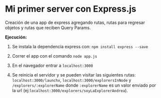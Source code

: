 # Mi primer server con Express.js

Creación de una app de express agregando rutas, rutas para regresar objetos y rutas que reciben Query Params.

**Ejecución:**

1. Se instala la dependencia express con: `npm install express --save`

2. Correr el app con el comando `node app.js`

3. En el navegador entrar a `localhost:3000`

4. Se reinicia el servidor y se pueden visitar las siguientes rutas: `localhost:3000/launchx`, `localhost:3000/explorersInNode` y `/explorers/:explorerName` donde `:explorerName`  es un valor enviado por la url (ej:`localhost:3000/explorers/soyLaExplorerAndrea`).

